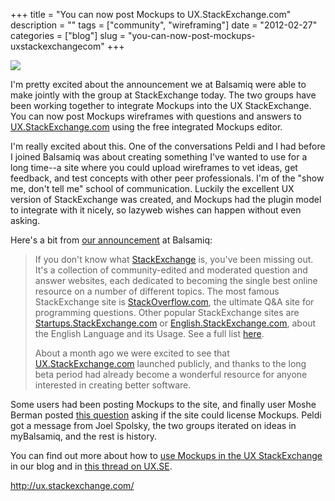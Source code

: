 +++
title = "You can now post Mockups to UX.StackExchange.com"
description = ""
tags = ["community", "wireframing"]
date = "2012-02-27"
categories = ["blog"]
slug = "you-can-now-post-mockups-uxstackexchangecom"
+++



  <div class="notebook-screenshot"><a href="http://ux.stackexchange.com/"><img src="//media.konigi.com/bluga/wt4f4b9c9c3be5c_large.jpg"/></a></div><p>I'm pretty excited about the announcement we at Balsamiq were able to make jointly with the group at StackExchange today. The two groups have been working together to integrate Mockups into the UX StackExchange.  You can now post Mockups wireframes with questions and answers to <a href="http://ux.stackexchange.com/">UX.StackExchange.com</a> using the free integrated Mockups editor. </p>
<p>I'm really excited about this. One of the conversations Peldi and I had before I joined Balsamiq was about creating something I've wanted to use for a long time--a site where you could upload wireframes to vet ideas, get feedback, and test concepts with other peer professionals. I'm of the "show me, don't tell me" school of communication. Luckily the excellent UX version of StackExchange was created, and Mockups had the plugin model to integrate with it nicely, so lazyweb wishes can happen without even asking. </p>
<p>Here's a bit from <a href="http://blogs.balsamiq.com/product/2012/02/27/uxstackexchange/">our announcement</a> at Balsamiq:</p>
<blockquote><p>If you don't know what <a href="http://www.stackexchange.com/">StackExchange</a> is, you've been missing out. It's a collection of community-edited and moderated question and answer websites, each dedicated to becoming the single best online resource on a number of different topics. The most famous StackExchange site is <a href="http://stackoverflow.com/">StackOverflow.com</a>, the ultimate Q&amp;A site for programming questions. Other popular StackExchange sites are <a href="http://startups.stackexchange.com/">Startups.StackExchange.com</a> or <a href="http://english.stackexchange.com/">English.StackExchange.com</a>, about the English Language and its Usage. See a full list <a href="http://stackexchange.com/sites">here</a>.</p>
<p>About a month ago we were excited to see that <a href="http://ux.stackexchange.com/">UX.StackExchange.com</a> launched publicly, and thanks to the long beta period had already become a wonderful resource for anyone interested in creating better software.</p></blockquote>
<p>Some users had been posting Mockups to the site, and finally user Moshe Berman posted <a href="http://meta.ux.stackexchange.com/questions/647/can-stackexchange-license-balsamiq-for-mockups-on-ux-stackexchange">this question</a> asking if the site could license Mockups. Peldi got a message from Joel Spolsky, the two groups iterated on ideas in myBalsamiq, and the rest is history.</p>
<p>You can find out more about how to <a href="http://blogs.balsamiq.com/product/2012/02/27/uxstackexchange/">use Mockups in the UX StackExchange</a> in our blog and in <a href="http://meta.ux.stackexchange.com/questions/647/can-stackexchange-license-balsamiq-for-mockups-on-ux-stackexchange/781#781">this thread on UX.SE</a>.</p>
    
  <a href="http://ux.stackexchange.com/">http://ux.stackexchange.com/</a>
